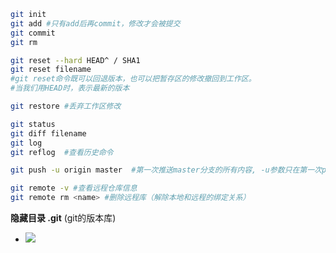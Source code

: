 ```bash
git init
git add #只有add后再commit，修改才会被提交
git commit
git rm

git reset --hard HEAD^ / SHA1 
git reset filename
#git reset命令既可以回退版本，也可以把暂存区的修改撤回到工作区。
#当我们用HEAD时，表示最新的版本

git restore #丢弃工作区修改

git status
git diff filename
git log
git reflog  #查看历史命令

git push -u origin master  #第一次推送master分支的所有内容, -u参数只在第一次push时使用

git remote -v #查看远程仓库信息
git remote rm <name> #删除远程库（解除本地和远程的绑定关系）
```

**隐藏目录 .git** (git的版本库)

- ![](C:\Users\SHUHAN\OneDrive\归档\0.jpg)





